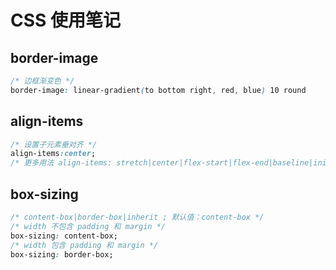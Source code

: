# CSS 使用笔记

## border-image

```css
/* 边框渐变色 */
border-image: linear-gradient(to bottom right, red, blue) 10 round
```

## align-items

```css
/* 设置子元素垂对齐 */
align-items:center;
/* 更多用法 align-items: stretch|center|flex-start|flex-end|baseline|initial|inherit; */
```

## box-sizing

```css
/* content-box|border-box|inherit ; 默认值：content-box */
/* width 不包含 padding 和 margin */
box-sizing: content-box;
/* width 包含 padding 和 margin */
box-sizing: border-box;
```
